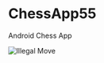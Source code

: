 # ChessApp55
Android Chess App

![Illegal Move](https://media.giphy.com/media/U8NEfhakxnDqQxYis2/giphy.gif)
